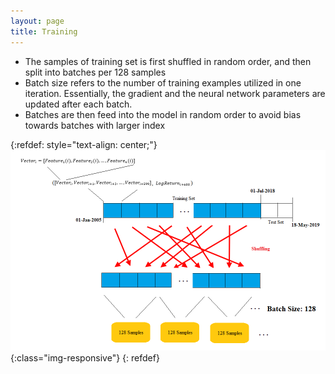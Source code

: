```yaml
---
layout: page
title: Training
---
```


* The samples of training set is first shuffled in random order, 
   and then split into batches per 128 samples
* Batch size refers to the number of training examples utilized 
    in one iteration. Essentially, the gradient and the neural 
    network parameters are updated after each batch.
* Batches are then feed into the model in random order to 
    avoid bias towards batches with larger index

{:refdef: style="text-align: center;"}
![image-title-here](/img/training.png){:class="img-responsive"}
{: refdef}